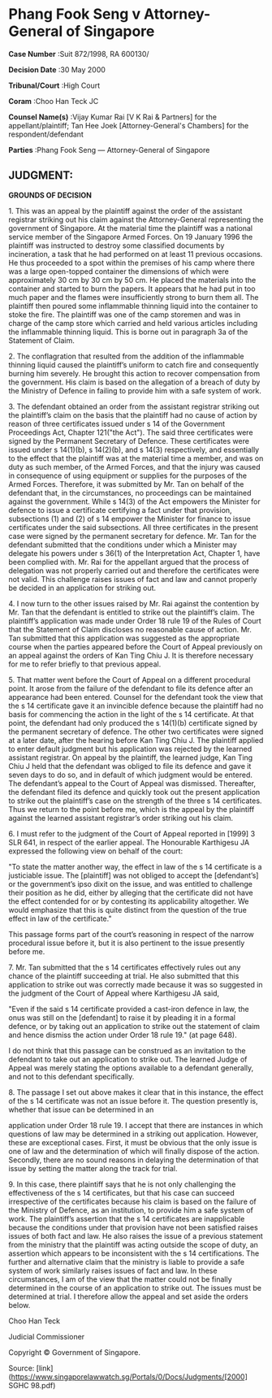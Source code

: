 # Phang Fook Seng v Attorney-General of Singapore 



**Case Number** :Suit 872/1998, RA 600130/ 

**Decision Date** :30 May 2000 

**Tribunal/Court** :High Court 

**Coram** :Choo Han Teck JC 

**Counsel Name(s)** :Vijay Kumar Rai [V K Rai & Partners] for the appellant/plaintiff; Tan Hee Joek [Attorney-General's Chambers] for the respondent/defendant 

**Parties** :Phang Fook Seng — Attorney-General of Singapore 

## JUDGMENT: 

**GROUNDS OF DECISION** 

1\. This was an appeal by the plaintiff against the order of the assistant registrar striking out his claim against the Attorney-General representing the government of Singapore. At the material time the plaintiff was a national service member of the Singapore Armed Forces. On 19 January 1996 the plaintiff was instructed to destroy some classified documents by incineration, a task that he had performed on at least 11 previous occasions. He thus proceeded to a spot within the premises of his camp where there was a large open-topped container the dimensions of which were approximately 30 cm by 30 cm by 50 cm. He placed the materials into the container and started to burn the papers. It appears that he had put in too much paper and the flames were insufficiently strong to burn them all. The plaintiff then poured some inflammable thinning liquid into the container to stoke the fire. The plaintiff was one of the camp storemen and was in charge of the camp store which carried and held various articles including the inflammable thinning liquid. This is borne out in paragraph 3a of the Statement of Claim. 

2\. The conflagration that resulted from the addition of the inflammable thinning liquid caused the plaintiff’s uniform to catch fire and consequently burning him severely. He brought this action to recover compensation from the government. His claim is based on the allegation of a breach of duty by the Ministry of Defence in failing to provide him with a safe system of work. 

3\. The defendant obtained an order from the assistant registrar striking out the plaintiff’s claim on the basis that the plaintiff had no cause of action by reason of three certificates issued under s 14 of the Government Proceedings Act, Chapter 121("the Act"). The said three certificates were signed by the Permanent Secretary of Defence. These certificates were issued under s 14(1)(b), s 14(2)(b), and s 14(3) respectively, and essentially to the effect that the plaintiff was at the material time a member, and was on duty as such member, of the Armed Forces, and that the injury was caused in consequence of using equipment or supplies for the purposes of the Armed Forces. Therefore, it was submitted by Mr. Tan on behalf of the defendant that, in the circumstances, no proceedings can be maintained against the government. While s 14(3) of the Act empowers the Minister for defence to issue a certificate certifying a fact under that provision, subsections (1) and (2) of s 14 empower the Minister for finance to issue certificates under the said subsections. All three certificates in the present case were signed by the permanent secretary for defence. Mr. Tan for the defendant submitted that the conditions under which a Minister may delegate his powers under s 36(1) of the Interpretation Act, Chapter 1, have been complied with. Mr. Rai for the appellant argued that the process of delegation was not properly carried out and therefore the certificates were not valid. This challenge raises issues of fact and law and cannot properly be decided in an application for striking out. 


4\. I now turn to the other issues raised by Mr. Rai against the contention by Mr. Tan that the defendant is entitled to strike out the plaintiff’s claim. The plaintiff’s application was made under Order 18 rule 19 of the Rules of Court that the Statement of Claim discloses no reasonable cause of action. Mr. Tan submitted that this application was suggested as the appropriate course when the parties appeared before the Court of Appeal previously on an appeal against the orders of Kan Ting Chiu J. It is therefore necessary for me to refer briefly to that previous appeal. 

5\. That matter went before the Court of Appeal on a different procedural point. It arose from the failure of the defendant to file its defence after an appearance had been entered. Counsel for the defendant took the view that the s 14 certificate gave it an invincible defence because the plaintiff had no basis for commencing the action in the light of the s 14 certificate. At that point, the defendant had only produced the s 14(1)(b) certificate signed by the permanent secretary of defence. The other two certificates were signed at a later date, after the hearing before Kan Ting Chiu J. The plaintiff applied to enter default judgment but his application was rejected by the learned assistant registrar. On appeal by the plaintiff, the learned judge, Kan Ting Chiu J held that the defendant was obliged to file its defence and gave it seven days to do so, and in default of which judgment would be entered. The defendant’s appeal to the Court of Appeal was dismissed. Thereafter, the defendant filed its defence and quickly took out the present application to strike out the plaintiff’s case on the strength of the three s 14 certificates. Thus we return to the point before me, which is the appeal by the plaintiff against the learned assistant registrar’s order striking out his claim. 

6\. I must refer to the judgment of the Court of Appeal reported in <span class="citation">[1999] 3 SLR 641</span>, in respect of the earlier appeal. The Honourable Karthigesu JA expressed the following view on behalf of the court: 

 "To state the matter another way, the effect in law of the s 14 certificate is a justiciable issue. The [plaintiff] was not obliged to accept the [defendant’s] or the government’s ipso dixit on the issue, and was entitled to challenge their position as he did, either by alleging that the certificate did not have the effect contended for or by contesting its applicability altogether. We would emphasize that this is quite distinct from the question of the true effect in law of the certificate." 

This passage forms part of the court’s reasoning in respect of the narrow procedural issue before it, but it is also pertinent to the issue presently before me. 

7\. Mr. Tan submitted that the s 14 certificates effectively rules out any chance of the plaintiff succeeding at trial. He also submitted that this application to strike out was correctly made because it was so suggested in the judgment of the Court of Appeal where Karthigesu JA said, 

 "Even if the said s 14 certificate provided a cast-iron defence in law, the onus was still on the [defendant] to raise it by pleading it in a formal defence, or by taking out an application to strike out the statement of claim and hence dismiss the action under Order 18 rule 19." (at page 648). 

I do not think that this passage can be construed as an invitation to the defendant to take out an application to strike out. The learned Judge of Appeal was merely stating the options available to a defendant generally, and not to this defendant specifically. 

8\. The passage I set out above makes it clear that in this instance, the effect of the s 14 certificate was not an issue before it. The question presently is, whether that issue can be determined in an 


application under Order 18 rule 19. I accept that there are instances in which questions of law may be determined in a striking out application. However, these are exceptional cases. First, it must be obvious that the only issue is one of law and the determination of which will finally dispose of the action. Secondly, there are no sound reasons in delaying the determination of that issue by setting the matter along the track for trial. 

9\. In this case, there plaintiff says that he is not only challenging the effectiveness of the s 14 certificates, but that his case can succeed irrespective of the certificates because his claim is based on the failure of the Ministry of Defence, as an institution, to provide him a safe system of work. The plaintiff’s assertion that the s 14 certificates are inapplicable because the conditions under that provision have not been satisfied raises issues of both fact and law. He also raises the issue of a previous statement from the ministry that the plaintiff was acting outside the scope of duty, an assertion which appears to be inconsistent with the s 14 certifications. The further and alternative claim that the ministry is liable to provide a safe system of work similarly raises issues of fact and law. In these circumstances, I am of the view that the matter could not be finally determined in the course of an application to strike out. The issues must be determined at trial. I therefore allow the appeal and set aside the orders below. 

Choo Han Teck 

Judicial Commissioner 

 Copyright © Government of Singapore. 


Source: [link](https://www.singaporelawwatch.sg/Portals/0/Docs/Judgments/[2000] SGHC 98.pdf)
